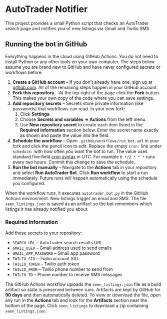 # AutoTrader Notifier

This project provides a small Python script that checks an AutoTrader
search page and notifies you of new listings via Gmail and Twilio SMS.

## Running the bot in GitHub

Everything happens in the cloud using GitHub Actions. You do not need to
install Python or any other tools on your own computer. The steps below
assume you are brand new to GitHub and have never configured secrets or
workflows before.

1. **Create a GitHub account** – If you don't already have one, sign up
   at [github.com](https://github.com). All of the remaining steps happen
   in your GitHub account.
2. **Fork this repository** – At the top‑right of the page click the
   **Fork** button. This makes your own copy of the code where you can
   save settings.
3. **Add repository secrets** – Secrets store private information (like
   passwords) that workflows can read. In your new fork:
   1. Click **Settings**.
   2. Choose **Secrets and variables → Actions** from the left menu.
   3. Use **New repository secret** to create each item listed in the
      **Required information** section below. Enter the secret name exactly
      as shown and paste the value into the field.
4. **Schedule the workflow** – Open `.github/workflows/run_bot.yml` in
   your fork and click the pencil icon to edit. Replace the empty
   `cron:` line under `schedule:` with how often you want the bot to run.
   The value uses standard five‑field [cron syntax](https://docs.github.com/actions/using-workflows/events-that-trigger-workflows#schedule)
   in UTC. For example `0 */2 * * *` runs every two hours. Commit this
   change to save the schedule.
5. **Run the bot manually** – Navigate to the **Actions** tab in your
   repository and select **Run AutoTrader Bot**. Click **Run workflow** to
   start a run immediately. Future runs will happen automatically using
   the schedule you configured.

When the workflow runs, it executes `autotrader_bot.py` in the GitHub
Actions environment. New listings trigger an email and SMS. The file
`seen_listings.json` is saved as an artifact so the bot remembers which
listings it has already notified you about.

### Required information

Add these secrets to your repository:
- `SEARCH_URL` – AutoTrader search results URL
- `GMAIL_USER` – Gmail address used to send emails
- `GMAIL_APP_PASSWORD` – Gmail app password
- `TWILIO_SID` – Twilio account SID
- `TWILIO_TOKEN` – Twilio auth token
- `TWILIO_FROM` – Twilio phone number to send from
- `TWILIO_TO` – Phone number to receive SMS messages

The GitHub Actions workflow uploads the `seen_listings.json` file as a
build artifact so state is preserved between runs. Artifacts are kept by
GitHub for **90 days** and then automatically deleted. To view or download
the file, open any run in the **Actions** tab and look for the **Artifacts**
section near the bottom of the page. Click `seen_listings` to download a
zip containing `seen_listings.json`.
